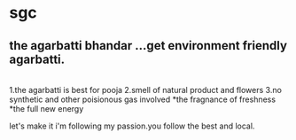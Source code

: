 # sgc

## the agarbatti bhandar ...get environment friendly agarbatti.
<br>
1.the agarbatti is best for pooja
2.smell of natural product and flowers
3.no synthetic and other poisionous gas involved
    *the fragnance of freshness
    *the full new energy

let's make it
i'm following my passion.you follow the best and local.


